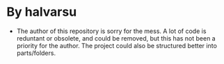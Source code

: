 # By halvarsu



- The author of this repository is sorry for the mess. A lot of code is
  reduntant or obsolete, and could be removed, but this has not been a
priority for the author. The project could also be structured better into
parts/folders.

